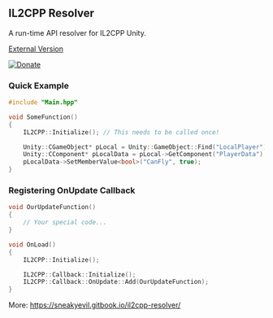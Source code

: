 ## IL2CPP Resolver
A run-time API resolver for IL2CPP Unity.

[External Version](https://github.com/extremeblackliu/IL2CPP_Resolver_External)

[![Donate](https://img.shields.io/badge/Donate-PayPal-red.svg)](https://www.paypal.com/donate/?hosted_button_id=F86FFE644E55E)

### Quick Example
```cpp
#include "Main.hpp"

void SomeFunction()
{
    IL2CPP::Initialize(); // This needs to be called once!

    Unity::CGameObject* pLocal = Unity::GameObject::Find("LocalPlayer");
    Unity::CComponent* pLocalData = pLocal->GetComponent("PlayerData");
    pLocalData->SetMemberValue<bool>("CanFly", true);
}
```

### Registering OnUpdate Callback
```cpp
void OurUpdateFunction()
{
    // Your special code...
}

void OnLoad()
{
    IL2CPP::Initialize();

    IL2CPP::Callback::Initialize();
    IL2CPP::Callback::OnUpdate::Add(OurUpdateFunction);
}
```

More: https://sneakyevil.gitbook.io/il2cpp-resolver/
